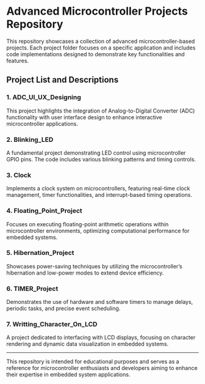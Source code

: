 # Advanced Microcontroller Projects Repository

This repository showcases a collection of advanced microcontroller-based projects. Each project folder focuses on a specific application and includes code implementations designed to demonstrate key functionalities and features.

## Project List and Descriptions

### 1. ADC_UI_UX_Designing
This project highlights the integration of Analog-to-Digital Converter (ADC) functionality with user interface design to enhance interactive microcontroller applications.

### 2. Blinking_LED
A fundamental project demonstrating LED control using microcontroller GPIO pins. The code includes various blinking patterns and timing controls.

### 3. Clock
Implements a clock system on microcontrollers, featuring real-time clock management, timer functionalities, and interrupt-based timing operations.

### 4. Floating_Point_Project
Focuses on executing floating-point arithmetic operations within microcontroller environments, optimizing computational performance for embedded systems.

### 5. Hibernation_Project
Showcases power-saving techniques by utilizing the microcontroller’s hibernation and low-power modes to extend device efficiency.

### 6. TIMER_Project
Demonstrates the use of hardware and software timers to manage delays, periodic tasks, and precise event scheduling.

### 7. Writting_Character_On_LCD
A project dedicated to interfacing with LCD displays, focusing on character rendering and dynamic data visualization in embedded systems.

---

This repository is intended for educational purposes and serves as a reference for microcontroller enthusiasts and developers aiming to enhance their expertise in embedded system applications.
